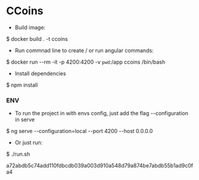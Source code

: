 # CCoins

* Build image:

$ docker build . -t ccoins

* Run commnad line to create / or run angular commands:

$ docker run --rm -it -p 4200:4200 -v `pwd`:/app ccoins /bin/bash

* Install dependencies

$ npm install

### ENV ###

* To run the project in with envs config, just add the flag --configuration in serve

$ ng serve --configuration=local --port 4200 --host 0.0.0.0

* Or just run:

$ ./run.sh

a72abdb5c74add110fdbcdb039a003d910a548d79a874be7abdb55b1ad9c0fa4
